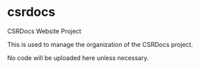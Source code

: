 # csrdocs
CSRDocs Website Project

This is used to manage the organization of the CSRDocs project.

No code will be uploaded here unless necessary.

